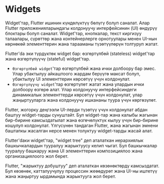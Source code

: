 # Widgets

Widget'тар, Flutter ишинин күндөлүктүү бөлүгү болуп саналат. Алар Flutter приложенияларындагы колдонуучу интерфейсинин (UI) өндүрүү блоктары болуп саналат. Widget'тар, кнопкалар, текст киргизуу талаалары, сүрөттөр жана контейнерлерге орнотуулары менен UI-нын көрнөкөй элементтерин жана тарааманы түзөтүүлөрүн толтуруп жатат.

Flutter'dа эки түрдүктөк widget бар: өзгөртүлбөй (stateless) widget'тар жана өзгөртүлүүчү (stateful) widget'тар.
* ` Өзгөртүлбөй widget `'тар өзгөртүлбөй жана ички долбоору бар эмес. Улар убактылуу айкаштоого жардам берүүгө максат болуп, убактылуу UI элементтерин көрсөтүү үчүн колдонулат.
* ` Өзгөртүлүүчү widget `'тар өзгөртүлөт жатат жана улардын ички долбоору өзгөрө алат. Улар колдонуучу интерфейсиндеги динамикалык элементтерди көрсөтүү үчүн колдонулат, улар жаңыртууларга жана колдонуучу ишкананы туура үчүн көргөзүлөт.

Flutter, жогорку деңгээли UI-лерди түзөтүү үчүн колдонулат абдан баштуу widget-тарды сунуштайт. Бул widget-тар жана калыбы жагынан бир-бирине камсыздатылат жана өзгөчөлүктүк кылуу үчүн бир-бирине кошулуп колдонулат. Үлгүсүнөн тандаган Flutter, жана жагынан эмнени баштапкы жасалган нерсе менен толуктуу widget-тарды жасай алат.

Flutter'dаки widget'тар, "widget tree" деп аталаткан иерархиялык башкычкалардын тууралуу жарыктуусу келип чыгат. Бул башкычкалар тууралуу башкаруу жана UI элементтерин композициялоо жана организациялоого жол берет.

Flutter, "жарыктуу добуштуу" деп аталаткан көзөнөктөрдү камсыздатат. Бул көзөнөк, катталуучулуу процессин жеөөдүрөт жана UI-ны иштетүү жана жаңыртуу ырдамында жарыктууга жол берет.

